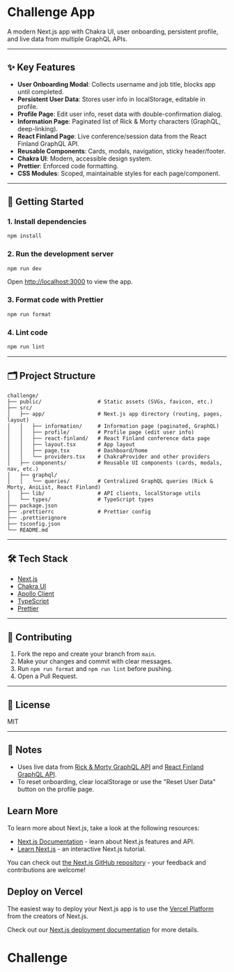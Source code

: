 # Challenge App

A modern Next.js app with Chakra UI, user onboarding, persistent profile, and live data from multiple GraphQL APIs.

---

## ✨ Key Features

- **User Onboarding Modal**: Collects username and job title, blocks app until completed.
- **Persistent User Data**: Stores user info in localStorage, editable in profile.
- **Profile Page**: Edit user info, reset data with double-confirmation dialog.
- **Information Page**: Paginated list of Rick & Morty characters (GraphQL, deep-linking).
- **React Finland Page**: Live conference/session data from the React Finland GraphQL API.
- **Reusable Components**: Cards, modals, navigation, sticky header/footer.
- **Chakra UI**: Modern, accessible design system.
- **Prettier**: Enforced code formatting.
- **CSS Modules**: Scoped, maintainable styles for each page/component.

---

## 🚀 Getting Started

### 1. Install dependencies

```bash
npm install
```

### 2. Run the development server

```bash
npm run dev
```

Open [http://localhost:3000](http://localhost:3000) to view the app.

### 3. Format code with Prettier

```bash
npm run format
```

### 4. Lint code

```bash
npm run lint
```

---

## 🗂️ Project Structure

```
challenge/
├── public/                  # Static assets (SVGs, favicon, etc.)
├── src/
│   ├── app/                 # Next.js app directory (routing, pages, layout)
│   │   ├── information/     # Information page (paginated, GraphQL)
│   │   ├── profile/         # Profile page (edit user info)
│   │   ├── react-finland/   # React Finland conference data page
│   │   ├── layout.tsx       # App layout
│   │   ├── page.tsx         # Dashboard/home
│   │   └── providers.tsx    # ChakraProvider and other providers
│   ├── components/          # Reusable UI components (cards, modals, nav, etc.)
│   ├── graphql/
│   │   └── queries/         # Centralized GraphQL queries (Rick & Morty, AniList, React Finland)
│   ├── lib/                 # API clients, localStorage utils
│   └── types/               # TypeScript types
├── package.json
├── .prettierrc              # Prettier config
├── .prettierignore
├── tsconfig.json
└── README.md
```

---

## 🛠️ Tech Stack

- [Next.js](https://nextjs.org/)
- [Chakra UI](https://chakra-ui.com/)
- [Apollo Client](https://www.apollographql.com/docs/react/)
- [TypeScript](https://www.typescriptlang.org/)
- [Prettier](https://prettier.io/)

---

## 🤝 Contributing

1. Fork the repo and create your branch from `main`.
2. Make your changes and commit with clear messages.
3. Run `npm run format` and `npm run lint` before pushing.
4. Open a Pull Request.

---

## 📄 License

MIT

---

## 📢 Notes

- Uses live data from [Rick & Morty GraphQL API](https://rickandmortyapi.com/graphql) and [React Finland GraphQL API](https://api.react-finland.fi/graphql).
- To reset onboarding, clear localStorage or use the "Reset User Data" button on the profile page.

## Learn More

To learn more about Next.js, take a look at the following resources:

- [Next.js Documentation](https://nextjs.org/docs) - learn about Next.js features and API.
- [Learn Next.js](https://nextjs.org/learn) - an interactive Next.js tutorial.

You can check out [the Next.js GitHub repository](https://github.com/vercel/next.js) - your feedback and contributions are welcome!

## Deploy on Vercel

The easiest way to deploy your Next.js app is to use the [Vercel Platform](https://vercel.com/new?utm_medium=default-template&filter=next.js&utm_source=create-next-app&utm_campaign=create-next-app-readme) from the creators of Next.js.

Check out our [Next.js deployment documentation](https://nextjs.org/docs/app/building-your-application/deploying) for more details.

# Challenge
